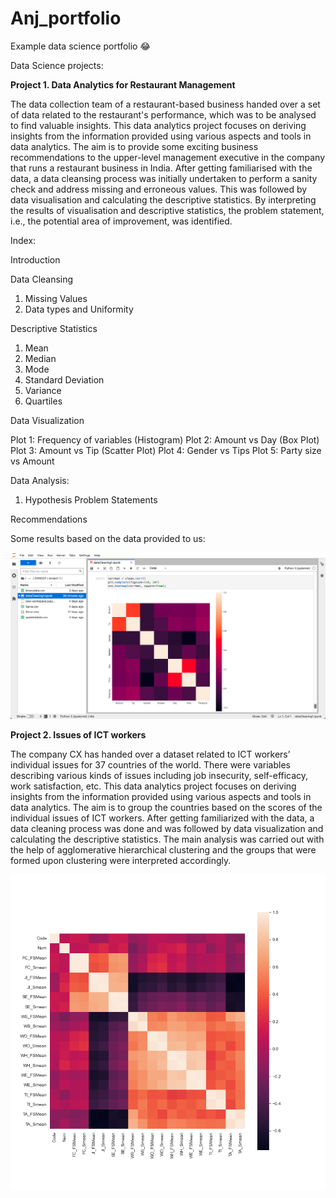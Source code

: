 # Anj_portfolio
Example data science portfolio :joy:

Data Science projects:

**Project 1. Data Analytics for Restaurant Management**

The data collection team of a restaurant-based business handed over a set of data related to the restaurant's performance, which was to be analysed to find valuable insights. This data analytics project focuses on deriving insights from the information provided using various aspects and tools in data analytics. The aim is to provide some exciting business recommendations to the upper-level management executive in the company that runs a restaurant business in India.
After getting familiarised with the data, a data cleansing process was initially undertaken to perform a sanity check and address missing and erroneous values. This was followed by data visualisation and calculating the descriptive statistics. By interpreting the results of visualisation and descriptive statistics, the problem statement, i.e., the potential area of improvement, was identified.

Index:

Introduction

Data Cleansing
1. Missing Values
2. Data types and Uniformity

Descriptive Statistics
1. Mean
2. Median
3. Mode
4. Standard Deviation
5. Variance
6. Quartiles

Data Visualization

Plot 1: Frequency of variables (Histogram) 
Plot 2: Amount vs Day (Box Plot)
Plot 3: Amount vs Tip (Scatter Plot)
Plot 4: Gender vs Tips
Plot 5: Party size vs Amount

Data Analysis:
1. Hypothesis
Problem Statements

Recommendations

Some results based on the data provided to us:

![Correlation Matrix on Jupiter Notebook](images/Corrmat.png)

**Project 2. Issues of ICT workers**

The company CX has handed over a dataset related to ICT workers’ individual issues for 37 countries of the world. There were variables describing various kinds of issues including job insecurity, self-efficacy, work satisfaction, etc. This data analytics project focuses on deriving insights from the information provided using various aspects and tools in data analytics. The aim is to group the countries based on the scores of the individual issues of ICT workers.
After getting familiarized with the data, a data cleaning process was done and was followed by data visualization and calculating the descriptive statistics. The main analysis was carried out with the help of agglomerative hierarchical clustering and the groups that were formed upon clustering were interpreted accordingly.

![Correlation Matrix on Jupiter Notebook_ Project 2](images/corr1.png)
